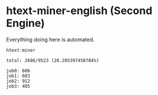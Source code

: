 # htext-miner-english (Second Engine)

Everything doing here is automated.

```
htext-miner

total: 2686/9523 (28.205397458784%)

job0: 606
job1: 683
job2: 912
job3: 485
```